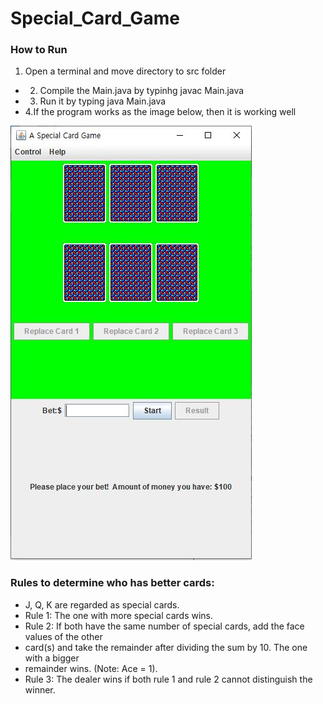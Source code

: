 # Special_Card_Game

### How to Run
1. Open a terminal and move directory to src folder
- 2. Compile the Main.java by typinhg javac Main.java
- 3. Run it by typing java Main.java 
- 4.If the program works as the image below, then it is working well


![](images/card%20game.JPG)

### Rules to determine who has better cards:
- J, Q, K are regarded as special cards.
- Rule 1: The one with more special cards wins.
- Rule 2: If both have the same number of special cards, add the face values of the other
- card(s) and take the remainder after dividing the sum by 10. The one with a bigger
- remainder wins. (Note: Ace = 1).
- Rule 3: The dealer wins if both rule 1 and rule 2 cannot distinguish the winner.
